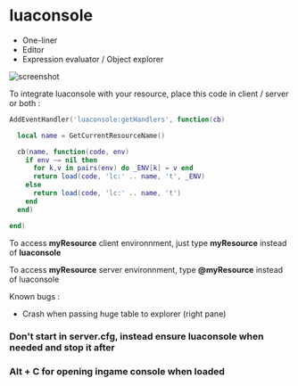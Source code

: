 ﻿# luaconsole

- One-liner
- Editor
- Expression evaluator / Object explorer

![screenshot](https://i.ibb.co/bgVCkqD/Screenshot-10.png)

To integrate luaconsole with your resource, place this code in client / server or both :

```lua
AddEventHandler('luaconsole:getHandlers', function(cb)

  local name = GetCurrentResourceName()

  cb(name, function(code, env)
    if env ~= nil then
      for k,v in pairs(env) do _ENV[k] = v end
      return load(code, 'lc:' .. name, 't', _ENV)
    else
      return load(code, 'lc:' .. name, 't')
    end
  end)

end)
```

To access **myResource** client environnment, just type **myResource** instead of **luaconsole**

To access **myResource** server environnment, type **@myResource** instead of luaconsole

Known bugs : 

- Crash when passing huge table to explorer (right pane)

### Don't start in server.cfg, instead ensure luaconsole when needed and stop it after
### Alt + C for opening ingame console when loaded
